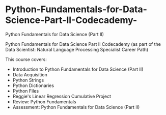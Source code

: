 # Python-Fundamentals-for-Data-Science-Part-II-Codecademy-
Python Fundamentals for Data Science (Part II)

Python Fundamentals for Data Science Part II Codecademy (as part of the Data Scientist: Natural Language Processing Specialist Career Path)

This course covers:

- Introduction to Python Fundamentals for Data Science (Part II)
- Data Acquisition
- Python Strings
- Python Dictionaries
- Python Files
- Reggie's Linear Regression Cumulative Project
- Review: Python Fundamentals
- Assessment: Python Fundamentals for Data Science (Part II)
